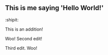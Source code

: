 ## This is me saying 'Hello World!'

:shipit:

This is an addition!

Woo! Second edit!

Third edit. Woo!